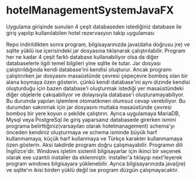 # hotelManagementSystemJavaFX
Uygulama girişinde sunulan 4 çeşit databaseden istediğiniz database ile giriş yapılıp kullanılabilen hotel rezervasyon takip uygulaması

Repo indirildikten sonra program, bilgisayarınızda java(daha doğrusu jre) ve sqlite yüklü ise içerisindeki jar dosyasına tıklanarak çalıştırılabilir. 
Program her ne kadar 4 çeşit farklı database kullanabiliyor olsa da diğer databaselerle ilgili temel bilgileri yine sqlite ile tutar.
Jar dosyası çalıştırıldığında kendi database'ini kendisi oluşturur. 
Ancak programı çalıştırırken jar dosyasını masaüstünde çevresi çepeçevre bomboş olan bir alana koymaya özen gösterin. 
çünkü kendi database'ini aynı dizinde kendisi oluşturduğu için bazen database'i oluşturmak istediği yer masaüstündeki 
diğer objelerle çakışabiliyor ve dolayısıyla database'i oluşturamayabiliyor. Bu durumda yapılan işlemlere otomatikmen olumsuz cevap verebiliyor. 
Bu durumdan sakınmak için jar dosyasını mutlaka masaüstünde çevresi bomboş bir yere koyun o şekilde çalıştırın.
Ayrıca uygulamaya MariaDB, Mysql veya PostgreSql ile giriş yaparsanız databasede girerken ismini programa belirttiğiniz(varsayılan olarak hotelmanagement) schema'yı önceden kendiniz oluşturmaya ve schema isminde büyük harf kullanmamaya, küçük harf kullanmaya ve Türkçe karakter kullanmamaya özen gösterin.
Aksi takdirde program doğru çalışmayabilir.
Programın dili İngilizce'dir.
Windows işletim sistemli bilgisayarlar için ikinci bir seçenek olarak exe uzantılı installer da eklenmiştir.
installer'a tıklayıp next'leyerek program windows bilgisayara yüklenebilir. 
Ayrıca bilgisayarınızda java(jre) ve sqlite'ın ikisi birden yüklü değil ise program düzgün çalışmayacaktır.
